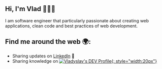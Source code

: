 ## Hi, I'm Vlad 👨🏻‍💻

I am software engineer that particularly passionate about creating web applications, clean code and best practices of web development.

## Find me around the web 🌍:
 - Sharing updates on [LinkedIn](https://www.linkedin.com/in/vladyslav-burdeniuk/) 💼
 - Sharing knowledge on [![Vladyslav's DEV Profile](https://d2fltix0v2e0sb.cloudfront.net/dev-badge.svg){: style="width:20px"}](https://dev.to/vbrdnk)
    
